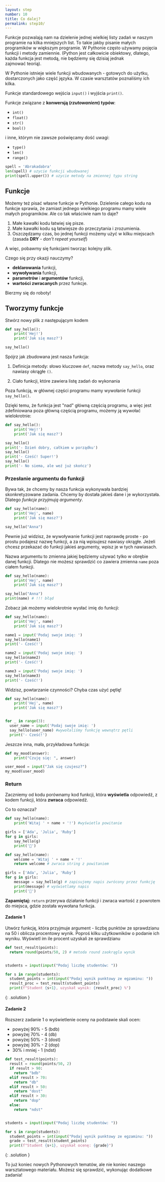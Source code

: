```yaml
---
layout: step
number: 10
title: Co dalej?
permalink: step10/
---
```


Funkcje pozwalają nam na dzielenie jednej wielkiej listy zadań w naszym programie na kilka mniejszych list. To takie jakby pisanie małych programików w większym programie. W Pythonie często używamy pojęcia funkcji i metody zamiennie. (Python jest całkowicie obiektowy, dlatego, każda funkcja jest metodą, nie będziemy się dzisiaj jednak zajmować teorią).

W Pythonie istnieje wiele funkcji wbudowanych - gotowych do użytku, dostarczonych jako część języka. W czasie warsztatów poznaliśmy ich kilka.

Funkcje standardowego wejścia `input()` i wyjścia `print()`.

Funkcje związane z **konwersją (*rzutowaniem*) typów**:

- `int()`
- `float()`
- `str()`
- `bool()`

i inne, którym nie zawsze poświęcamy dość uwagi:

- `type()`
- `len()`
- `range()`

```python
spell = 'Abrakadabra'
len(spell) # uzycie funkcji wbudowanej
print(spell.upper()) # uzycie metody na zmiennej typu string
```

## Funkcje

Możemy też pisać własne funkcje w Pythonie. Dzielenie całego kodu na funkcje sprawia, że zamiast jednego wielkiego programu mamy wiele małych programików. Ale co tak właściwie nam to daje?

1. Małe kawałki kodu łatwiej się pisze.
2. Małe kawałki kodu są łatwiejsze do przeczytania i zrozumienia.
3. Oszczędzamy czas, bo jednej funkcji możemy użyć w kilku miejscach (zasada **DRY** - *don't repeat yourself*)

A więc, pobawmy się funkcjami tworząc kolejny plik.

Czego się przy okazji nauczymy?

- **deklarowania** funkcji,
- **wywoływania** funkcji,
- **parametrów** i **argumentów** funkcji,
- **wartości zwracanych** przez funkcje.

Bierzmy się do roboty!

## Tworzymy funkcje 
Stwórz nowy plik z następującym kodem

```python
def say_hello():
    print('Hej!')
    print('Jak się masz?')

say_hello()
```
Spójrz jak zbudowana jest nasza funkcja:

1. Definicja metody: słowo kluczowe `def`, nazwa metody `say_hello`, oraz nawiasy okrągłe `()`.

2. Ciało funkcji, które zawiera listę zadań do wykonania


Poza funkcją, w głównej części programu mamy wywołanie funkcji `say_hello()`.

Dzięki temu, że funkcja jest "nad" główną częścią programu, a więc jest zdefiniowana poza główną częścią programu, możemy ją wywołać wielokrotnie:


```python
def say_hello():
    print('Hej!')
    print('Jak się masz?')

say_hello()
print('- Dzień dobry, całkiem w porządku')
say_hello()
print('- Cześć! Super!')
say_hello()
print('- No siema, ale weź już skończ')
```

### Przesłanie argumentu do funkcji
Bywa tak, że chcemy by nasza funkcja wykonywała bardziej skonkretyzowane zadania. Chcemy by dostała jakieś dane i je wykorzystała. Dlatego *funkcje przyjmują argumenty*.

```python
def say_hello(name):
    print('Hej', name)
    print('Jak się masz?')

say_hello("Anna")
```
Pewnie już widzisz, że wywoływanie funkcji jest naprawdę proste - po prostu podajesz nazwę funkcji, a za nią wpisujesz nawiasy okrągłe. Jeżeli chcesz przekazać do funkcji jakieś argumenty, wpisz je w tych nawiasach.

Nazwa argumentu to zmienna jakiej będziemy używać tylko w obrębie danej funkcji.
Dlatego nie możesz sprawdzić co zawiera zmienna `name` poza ciałem funkcji.

```python
def say_hello(name):
    print('Hej', name)
    print('Jak się masz?')

say_hello("Anna")
print(name) # !!! błąd
```

Zobacz jak możemy wielokrotnie wysłać imię do funkcji:


```python
def say_hello(name):
    print('Hej', name)
    print('Jak się masz?')

name1 = input('Podaj swoje imię: ')
say_hello(name1)
print('- Cześć!')

name2 = input('Podaj swoje imię: ')
say_hello(name2)
print('- Cześć!')

name3 = input('Podaj swoje imię: ')
say_hello(name3)
print('- Cześć!')
```

Widzisz, powtarzanie czynności? Chyba czas użyć pętlę!

```python
def say_hello(name):
    print('Hej', name)
    print('Jak się masz?')


for _ in range(3):
  user_name = input('Podaj swoje imię: ')
  say_hello(user_name) #wywołaliśmy funkcję wewnątrz pętli
  print('- Cześć!')

```

Jeszcze inna, mała, przykładowa funkcja:

```python
def my_mood(answer):
    print("Czuję się: ", answer)

user_mood = input("Jak się czujesz?")
my_mood(user_mood)
```
### Return

Zaczniemy od kodu porównamy kod funkcji, która **wyświetla** odpowiedź, z kodem funkcji, która **zwraca** odpowiedź. 

Co to oznacza?

```python
def say_hello(name):
    print('Witaj ' + name + '!') #wyświetla powitanie

girls = ['Ada', 'Julia', 'Ruby']
for g in girls:
    say_hello(g)
    print('🎈')
```

```python
def say_hello(name):
    welcome = 'Witaj ' + name + '!'
    return welcome # zwraca string z powitaniem 

girls = ['Ada', 'Julia', 'Ruby']
for g in girls:
    message = say_hello(g) # zapisujemy napis zwrócony przez funkcję
    print(message) # wyświetlamy napis
    print('🎈')
```

**Zapamiętaj:** `return` przerywa działanie funkcji i zwraca wartość z powrotem do miejsca, gdzie została wywołana funkcja.

#### Zadanie 1

Utwórz funkcję, która przyjmuje argument - liczbę punktów ze sprawdzianu na 50 i oblicza procentowy wynik. Poproś kilku użytkowników o podanie ich wyniku. Wyświetl im ile procent uzyskali ze sprawdzianu

```python
def test_result(points):
  return round(points/50, 2) # metoda round zaokrągla wynik


students = input(input("Podaj liczbę studentów: "))

for s in range(students):
  student_points = int(input("Podaj wynik punktowy ze egzaminu: "))
  result_proc = test_result(student_points)
  print(f"Student {s+1}, uzyskał wynik: {result_proc} %")
```
{: .solution }


#### Zadanie 2

Rozszerz zadanie 1 o wyświetlenie oceny na podstawie skali ocen:

- powyżej 90% - 5 (bdb) 
- powyżej 70% - 4 (db)
- powyżej 50% - 3 (dost)
- powyżej 30% - 2 (dop)
- 30% i mniej - 1 (ndst)

```python
def test_result(points):
  result = round(points/50, 2) 
  if result > 90:
    return "bdb"
  elif result > 70:
    return "db"
  elif result > 50:
    return "dost"
  elif result > 30:
    return "dop"
  else: 
    return "ndst"


students = input(input("Podaj liczbę studentów: "))

for s in range(students):
  student_points = int(input("Podaj wynik punktowy ze egzaminu: "))
  grade = test_result(student_points)
  print(f"Student {s+1}, uzyskał ocenę: {grade}")
```
{: .solution }

To już koniec nowych Pythonowych tematów, ale nie koniec naszego warsztatowego materiału. Możesz się sprawdzić, wykonując dodatkowe zadania!
